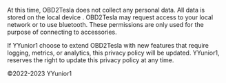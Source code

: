 


At this time, OBD2Tesla does not collect any personal data.  All data is stored on the local device . OBD2Tesla may request access to your local network or to use bluetooth. These permissions are only used for the purpose of connecting to accessories.

If YYunior1 choose to extend OBD2Tesla with new features that require logging, metrics, or analytics, this privacy policy will be updated. 
YYunior1, reserves the right to update this privacy policy at any time.

©2022-2023 YYunior1
